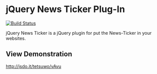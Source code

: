 jQuery News Ticker Plug-In
==========================

[![Build Status](https://secure.travis-ci.org/tetsuwo/jquery-news-ticker.png?branch=master)](https://travis-ci.org/tetsuwo/jquery-news-ticker)

jQuery News Ticker is a jQuery plugin for put the News-Ticker in your websites.


View Demonstration
------------------

<http://jsdo.it/tetsuwo/vAvu>


